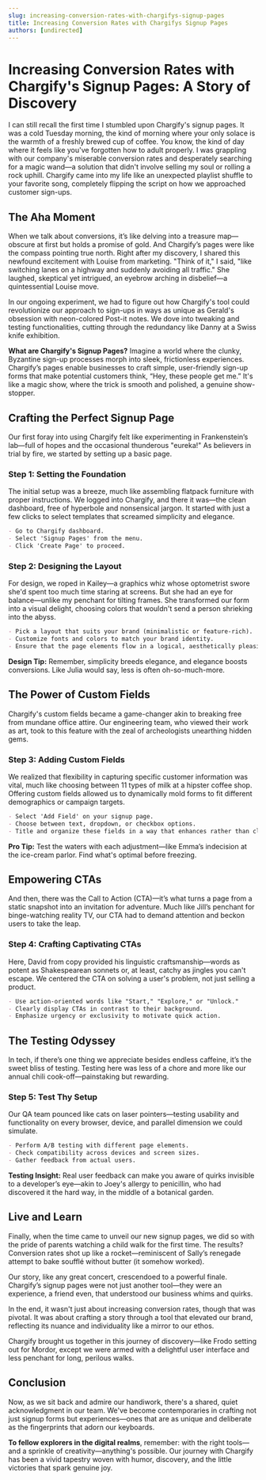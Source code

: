 ```yaml
---
slug: increasing-conversion-rates-with-chargifys-signup-pages
title: Increasing Conversion Rates with Chargifys Signup Pages
authors: [undirected]
---
```



# Increasing Conversion Rates with Chargify's Signup Pages: A Story of Discovery

I can still recall the first time I stumbled upon Chargify's signup pages. It was a cold Tuesday morning, the kind of morning where your only solace is the warmth of a freshly brewed cup of coffee. You know, the kind of day where it feels like you've forgotten how to adult properly. I was grappling with our company's miserable conversion rates and desperately searching for a magic wand—a solution that didn't involve selling my soul or rolling a rock uphill. Chargify came into my life like an unexpected playlist shuffle to your favorite song, completely flipping the script on how we approached customer sign-ups.

## The Aha Moment

When we talk about conversions, it’s like delving into a treasure map—obscure at first but holds a promise of gold. And Chargify’s pages were like the compass pointing true north. Right after my discovery, I shared this newfound excitement with Louise from marketing. "Think of it," I said, "like switching lanes on a highway and suddenly avoiding all traffic." She laughed, skeptical yet intrigued, an eyebrow arching in disbelief—a quintessential Louise move.

In our ongoing experiment, we had to figure out how Chargify's tool could revolutionize our approach to sign-ups in ways as unique as Gerald's obsession with neon-colored Post-it notes. We dove into tweaking and testing functionalities, cutting through the redundancy like Danny at a Swiss knife exhibition.

**What are Chargify's Signup Pages?** Imagine a world where the clunky, Byzantine sign-up processes morph into sleek, frictionless experiences. Chargify’s pages enable businesses to craft simple, user-friendly sign-up forms that make potential customers think, “Hey, these people get me.” It's like a magic show, where the trick is smooth and polished, a genuine show-stopper.

## Crafting the Perfect Signup Page

Our first foray into using Chargify felt like experimenting in Frankenstein’s lab—full of hopes and the occasional thunderous "eureka!" As believers in trial by fire, we started by setting up a basic page.

### Step 1: Setting the Foundation

The initial setup was a breeze, much like assembling flatpack furniture with proper instructions. We logged into Chargify, and there it was—the clean dashboard, free of hyperbole and nonsensical jargon. It started with just a few clicks to select templates that screamed simplicity and elegance.

```markdown
- Go to Chargify dashboard.
- Select 'Signup Pages' from the menu.
- Click 'Create Page' to proceed.
```

### Step 2: Designing the Layout

For design, we roped in Kailey—a graphics whiz whose optometrist swore she'd spent too much time staring at screens. But she had an eye for balance—unlike my penchant for tilting frames. She transformed our form into a visual delight, choosing colors that wouldn't send a person shrieking into the abyss.

```markdown
- Pick a layout that suits your brand (minimalistic or feature-rich).
- Customize fonts and colors to match your brand identity.
- Ensure that the page elements flow in a logical, aesthetically pleasing manner.
```

**Design Tip:** Remember, simplicity breeds elegance, and elegance boosts conversions. Like Julia would say, less is often oh-so-much-more.

## The Power of Custom Fields

Chargify's custom fields became a game-changer akin to breaking free from mundane office attire. Our engineering team, who viewed their work as art, took to this feature with the zeal of archeologists unearthing hidden gems.

### Step 3: Adding Custom Fields

We realized that flexibility in capturing specific customer information was vital, much like choosing between 11 types of milk at a hipster coffee shop. Offering custom fields allowed us to dynamically mold forms to fit different demographics or campaign targets.

```markdown
- Select 'Add Field' on your signup page.
- Choose between text, dropdown, or checkbox options.
- Title and organize these fields in a way that enhances rather than clutters.
```

**Pro Tip:** Test the waters with each adjustment—like Emma’s indecision at the ice-cream parlor. Find what's optimal before freezing.

## Empowering CTAs

And then, there was the Call to Action (CTA)—it’s what turns a page from a static snapshot into an invitation for adventure. Much like Jill’s penchant for binge-watching reality TV, our CTA had to demand attention and beckon users to take the leap.

### Step 4: Crafting Captivating CTAs

Here, David from copy provided his linguistic craftsmanship—words as potent as Shakespearean sonnets or, at least, catchy as jingles you can't escape. We centered the CTA on solving a user's problem, not just selling a product.

```markdown
- Use action-oriented words like "Start," "Explore," or "Unlock."
- Clearly display CTAs in contrast to their background.
- Emphasize urgency or exclusivity to motivate quick action.
```

## The Testing Odyssey

In tech, if there’s one thing we appreciate besides endless caffeine, it’s the sweet bliss of testing. Testing here was less of a chore and more like our annual chili cook-off—painstaking but rewarding.

### Step 5: Test Thy Setup

Our QA team pounced like cats on laser pointers—testing usability and functionality on every browser, device, and parallel dimension we could simulate.

```markdown
- Perform A/B testing with different page elements.
- Check compatibility across devices and screen sizes.
- Gather feedback from actual users.
```

**Testing Insight:** Real user feedback can make you aware of quirks invisible to a developer’s eye—akin to Joey's allergy to penicillin, who had discovered it the hard way, in the middle of a botanical garden.

## Live and Learn

Finally, when the time came to unveil our new signup pages, we did so with the pride of parents watching a child walk for the first time. The results? Conversion rates shot up like a rocket—reminiscent of Sally’s renegade attempt to bake soufflé without butter (it somehow worked).

Our story, like any great concert, crescendoed to a powerful finale. Chargify’s signup pages were not just another tool—they were an experience, a friend even, that understood our business whims and quirks.

In the end, it wasn't just about increasing conversion rates, though that was pivotal. It was about crafting a story through a tool that elevated our brand, reflecting its nuance and individuality like a mirror to our ethos.

Chargify brought us together in this journey of discovery—like Frodo setting out for Mordor, except we were armed with a delightful user interface and less penchant for long, perilous walks.

## Conclusion

Now, as we sit back and admire our handiwork, there's a shared, quiet acknowledgment in our team. We've become contemporaries in crafting not just signup forms but experiences—ones that are as unique and deliberate as the fingerprints that adorn our keyboards.

**To fellow explorers in the digital realms**, remember: with the right tools—and a sprinkle of creativity—anything's possible. Our journey with Chargify has been a vivid tapestry woven with humor, discovery, and the little victories that spark genuine joy.